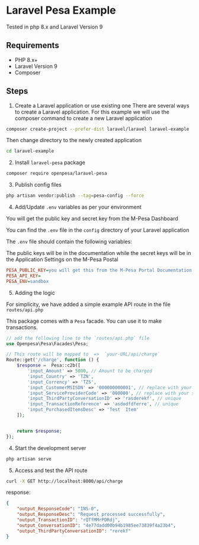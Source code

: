 # Laravel Pesa Example

Tested in php 8.x and Laravel Version 9

## Requirements

-   PHP 8.x+
-   Laravel Version 9
-   Composer

## Steps

1. Create a Laravel application or use existing one
   There are several ways to create a Laravel application. For this example we will use the composer command to create a new Laravel application

```sh
composer create-project --prefer-dist laravel/laravel laravel-example
```

Then change directory to the newly created application

```sh
cd laravel-example
```

2. Install `laravel-pesa` package

```sh
composer require openpesa/laravel-pesa
```

3. Publish config files

```sh
php artisan vendor:publish --tag=pesa-config --force
```

4. Add/Update `.env` variables as per your environment

You will get the public key and secret key from the M-Pesa Dashboard

You can find the `.env` file in the `config` directory of your Laravel application

The `.env` file should contain the following variables:

The public keys will be in the documentation while the secret keys will be in the Application Settings on the M-Pesa Postal

```ini
PESA_PUBLIC_KEY=you will get this from the M-Pesa Portal Documentation
PESA_API_KEY=
PESA_ENV=sandbox
```

5. Adding the logic

For simplicity, we have added a simple example API route in the file `routes/api.php`

This package comes with a `Pesa` facade. You can use it to make transactions.

```php
// add the following line to the `routes/api.php` file
use Openpesa\Pesa\Facades\Pesa;
```

```php
// This route will be mapped to  =>  `your-URL/api/charge`
Route::get('/charge', function () {
    $response =  Pesa::c2b([
        'input_Amount' => 5000, // Amount to be charged
        'input_Country' => 'TZN',
        'input_Currency' => 'TZS',
        'input_CustomerMSISDN' => '000000000001', // replace with your phone number
        'input_ServiceProviderCode' => '000000', // replace with your service provider code given by M-Pesa
        'input_ThirdPartyConversationID' => 'rasderekf', // unique
        'input_TransactionReference' => 'asdodfdferre', // unique
        'input_PurchasedItemsDesc' => 'Test  Item'
    ]);


    return $response;
});
```

4. Start the development server

```sh
php artisan serve
```

5. Access and test the API route

```sh
curl -X GET http://localhost:8000/api/charge
```

response:

```json
{
    "output_ResponseCode": "INS-0",
    "output_ResponseDesc": "Request processed successfully",
    "output_TransactionID": "rQTfMMrPDRdj",
    "output_ConversationID": "4e77dadd00b94b1985ee73839f4a23b4",
    "output_ThirdPartyConversationID": "rerekf"
}
```
